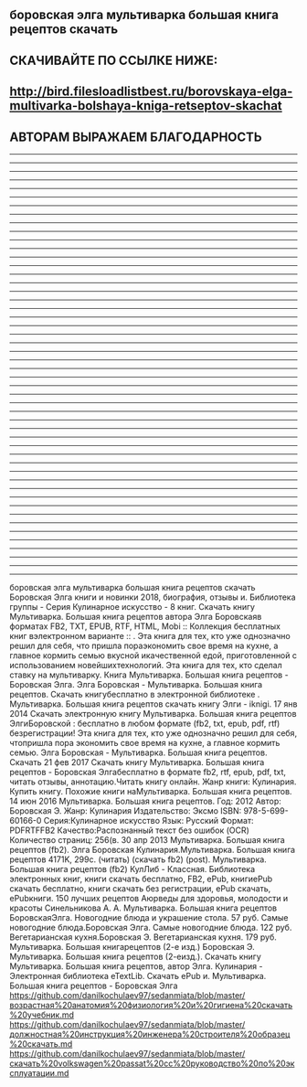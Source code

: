 боровская элга мультиварка большая книга рецептов скачать
--------------------------------------------------
СКАЧИВАЙТЕ ПО ССЫЛКЕ НИЖЕ:
--------------------------------------------------
http://bird.filesloadlistbest.ru/borovskaya-elga-multivarka-bolshaya-kniga-retseptov-skachat
--------------------------------------------------
АВТОРАМ ВЫРАЖАЕМ БЛАГОДАРНОСТЬ
--------------------------------------------------
--------------------------------------------------
--------------------------------------------------
--------------------------------------------------
--------------------------------------------------
--------------------------------------------------
--------------------------------------------------
--------------------------------------------------
--------------------------------------------------
--------------------------------------------------
--------------------------------------------------
--------------------------------------------------
--------------------------------------------------
--------------------------------------------------
--------------------------------------------------
--------------------------------------------------
--------------------------------------------------
--------------------------------------------------
--------------------------------------------------
--------------------------------------------------
--------------------------------------------------
--------------------------------------------------
--------------------------------------------------
--------------------------------------------------
--------------------------------------------------
--------------------------------------------------
--------------------------------------------------
--------------------------------------------------
--------------------------------------------------
--------------------------------------------------
--------------------------------------------------
--------------------------------------------------
--------------------------------------------------
--------------------------------------------------
--------------------------------------------------
--------------------------------------------------
--------------------------------------------------
--------------------------------------------------
--------------------------------------------------
--------------------------------------------------
--------------------------------------------------
--------------------------------------------------
--------------------------------------------------
--------------------------------------------------
--------------------------------------------------
--------------------------------------------------
--------------------------------------------------
--------------------------------------------------
--------------------------------------------------
--------------------------------------------------
--------------------------------------------------
боровская элга мультиварка большая книга рецептов скачать Боровская Элга книги и новинки 2018, биография, отзывы и. Библиотека группы - Серия Кулинарное искусство - 8 книг. Скачать книгу Мультиварка. Большая книга рецептов автора Элга Боровскаяв форматах FB2, TXT, EPUB, RTF, HTML, Mobi :: Коллекция бесплатных книг вэлектронном варианте :: . Эта книга для тех, кто уже однозначно решил для себя, что пришла пораэкономить свое время на кухне, а главное  кормить семью вкусной икачественной едой, приготовленной с использованием новейшихтехнологий. Эта книга для тех, кто сделал ставку на мультиварку. Книга Мультиварка. Большая книга рецептов - Боровская Элга. Элга Боровская - Мультиварка. Большая книга рецептов. Скачать книгубесплатно в электронной библиотеке . Мультиварка. Большая книга рецептов скачать книгу Элги  - iknigi. 17 янв 2014  Скачать электронную книгу Мультиварка. Большая книга рецептов ЭлгиБоровской : бесплатно в любом формате (fb2, txt, epub, pdf, rtf) безрегистрации! Эта книга для тех, кто уже однозначно решил для себя, чтопришла пора экономить свое время на кухне, а главное  кормить семью. Элга Боровская - Мультиварка. Большая книга рецептов. Скачать
21 фев 2017  Скачать книгу Мультиварка. Большая книга рецептов - Боровская Элгабесплатно в формате fb2, rtf, epub, pdf, txt, читать отзывы, аннотацию.Читать книгу онлайн. Жанр книги: Кулинария. Купить книгу. Похожие книги наМультиварка. Большая книга рецептов. 14 июн 2016  Мультиварка. Большая книга рецептов. Год: 2012  Автор: Боровская Э. Жанр: Кулинария  Издательство: Эксмо  ISBN: 978-5-699-60166-0  Серия:Кулинарное искусство  Язык: Русский  Формат: PDFRTFFB2  Качество:Распознанный текст без ошибок (OCR)  Количество страниц: 256(в. 30 апр 2013  Мультиварка. Большая книга рецептов (fb2). Элга Боровская  Кулинария.Мультиварка. Большая книга рецептов 4171K, 299с. (читать) (скачать fb2) (post). Мультиварка. Большая книга рецептов (fb2)  КулЛиб - Классная. Библиотека электронных книг, книги скачать бесплатно, FB2, ePub, книгиePub скачать бесплатно, книги скачать без регистрации, ePub скачать, ePubкниги.  150 лучших рецептов Аюрведы для здоровья, молодости и красоты Синельникова А. А.  Мультиварка. Большая книга рецептов  БоровскаяЭлга. Новогодние блюда и украшение стола. 57 руб. Самые новогодние блюда.Боровская Элга. Самые новогодние блюда. 122 руб. Вегетарианская кухня.Боровская Э. Вегетарианская кухня. 179 руб. Мультиварка. Большая книгарецептов (2-е изд.) Боровская Э. Мультиварка. Большая книга рецептов (2-еизд.). Скачать книгу Мультиварка. Большая книга рецептов, автор Элга. Кулинария - Электронная библиотека eTextLib. Скачать ePub и. Мультиварка. Большая книга рецептов - Боровская Элга
https://github.com/danilkochulaev97/sedanmiata/blob/master/возрастная%20анатомия%20физиология%20и%20гигиена%20скачать%20учебник.md
https://github.com/danilkochulaev97/sedanmiata/blob/master/должностная%20инструкция%20инженера%20строителя%20образец%20скачать.md
https://github.com/danilkochulaev97/sedanmiata/blob/master/скачать%20volkswagen%20passat%20cc%20руководство%20по%20эксплуатации.md